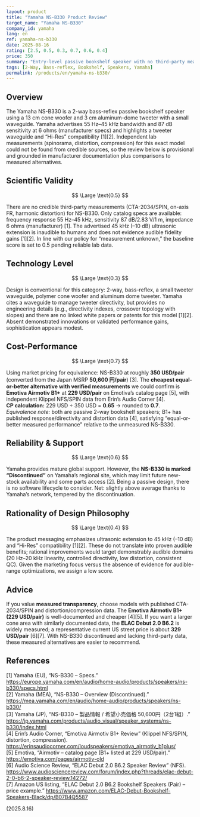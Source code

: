 ```yaml
---
layout: product
title: "Yamaha NS-B330 Product Review"
target_name: "Yamaha NS-B330"
company_id: yamaha
lang: en
ref: yamaha-ns-b330
date: 2025-08-16
rating: [2.5, 0.5, 0.3, 0.7, 0.6, 0.4]
price: 350
summary: "Entry-level passive bookshelf speaker with no third-party measurements; provisional scoring and weak value versus measured, cheaper rivals"
tags: [2-Way, Bass-reflex, Bookshelf, Speakers, Yamaha]
permalink: /products/en/yamaha-ns-b330/
---
```

## Overview

The Yamaha NS-B330 is a 2-way bass-reflex passive bookshelf speaker using a 13 cm cone woofer and 3 cm aluminum-dome tweeter with a small waveguide. Yamaha advertises 55 Hz–45 kHz bandwidth and 87 dB sensitivity at 6 ohms (manufacturer specs) and highlights a tweeter waveguide and “Hi-Res” compatibility [1][2]. Independent lab measurements (spinorama, distortion, compression) for this exact model could not be found from credible sources, so the review below is provisional and grounded in manufacturer documentation plus comparisons to measured alternatives.

## Scientific Validity

$$ \Large \text{0.5} $$

There are no credible third-party measurements (CTA-2034/SPIN, on-axis FR, harmonic distortion) for NS-B330. Only catalog specs are available: frequency response 55 Hz–45 kHz, sensitivity 87 dB/2.83 V/1 m, impedance 6 ohms (manufacturer) [1]. The advertised 45 kHz (–10 dB) ultrasonic extension is inaudible to humans and does not evidence audible fidelity gains [1][2]. In line with our policy for “measurement unknown,” the baseline score is set to 0.5 pending reliable lab data.

## Technology Level

$$ \Large \text{0.3} $$

Design is conventional for this category: 2-way, bass-reflex, a small tweeter waveguide, polymer cone woofer and aluminum dome tweeter. Yamaha cites a waveguide to manage tweeter directivity, but provides no engineering details (e.g., directivity indexes, crossover topology with slopes) and there are no linked white papers or patents for this model [1][2]. Absent demonstrated innovations or validated performance gains, sophistication appears modest.

## Cost-Performance

$$ \Large \text{0.7} $$

Using market pricing for equivalence: NS-B330 at roughly **350 USD/pair** (converted from the Japan MSRP **50,600 円/pair**) [3]. The **cheapest equal-or-better alternative with verified measurements** we could confirm is **Emotiva Airmotiv B1+** at **229 USD/pair** on Emotiva’s catalog page [5], with independent Klippel NFS/SPIN data from Erin’s Audio Corner [4].  
**CP calculation:** 229 USD ÷ 350 USD = **0.65** → rounded to **0.7**.  
*Equivalence note:* both are passive 2-way bookshelf speakers; B1+ has published response/directivity and distortion data [4], satisfying “equal-or-better measured performance” relative to the unmeasured NS-B330.

## Reliability & Support

$$ \Large \text{0.6} $$

Yamaha provides mature global support. However, the **NS-B330 is marked “Discontinued”** on Yamaha’s regional site, which may limit future new-stock availability and some parts access [2]. Being a passive design, there is no software lifecycle to consider. Net: slightly above average thanks to Yamaha’s network, tempered by the discontinuation.

## Rationality of Design Philosophy

$$ \Large \text{0.4} $$

The product messaging emphasizes ultrasonic extension to 45 kHz (–10 dB) and “Hi-Res” compatibility [1][2]. These do not translate into proven audible benefits; rational improvements would target demonstrably audible domains (20 Hz–20 kHz linearity, controlled directivity, low distortion, consistent QC). Given the marketing focus versus the absence of evidence for audible-range optimizations, we assign a low score.

## Advice

If you value **measured transparency**, choose models with published CTA-2034/SPIN and distortion/compression data. The **Emotiva Airmotiv B1+ (229 USD/pair)** is well-documented and cheaper [4][5]. If you want a larger cone area with similarly documented data, the **ELAC Debut 2.0 B6.2** is widely measured; a representative current US street price is about **329 USD/pair** [6][7]. With NS-B330 discontinued and lacking third-party data, these measured alternatives are easier to recommend.

## References

[1] Yamaha (EU), “NS-B330 – Specs.” https://europe.yamaha.com/en/audio/home-audio/products/speakers/ns-b330/specs.html  
[2] Yamaha (MEA), “NS-B330 – Overview (Discontinued).” https://mea.yamaha.com/en/audio/home-audio/products/speakers/ns-b330/  
[3] Yamaha (JP), “NS-B330 – 製品情報 / 希望小売価格 50,600円（2台1組）.” https://jp.yamaha.com/products/audio_visual/speaker_systems/ns-b330/index.html  
[4] Erin’s Audio Corner, “Emotiva Airmotiv B1+ Review” (Klippel NFS/SPIN, distortion, compression). https://erinsaudiocorner.com/loudspeakers/emotiva_airmotiv_b1plus/  
[5] Emotiva, “Airmotiv – catalog page (B1+ listed at 229 USD/pair).” https://emotiva.com/pages/airmotiv-old  
[6] Audio Science Review, “ELAC Debut 2.0 B6.2 Speaker Review” (NFS). https://www.audiosciencereview.com/forum/index.php?threads/elac-debut-2-0-b6-2-speaker-review.14272/  
[7] Amazon US listing, “ELAC Debut 2.0 B6.2 Bookshelf Speakers (Pair) – price example.” https://www.amazon.com/ELAC-Debut-Bookshelf-Speakers-Black/dp/B07B4Q5587

(2025.8.16)
